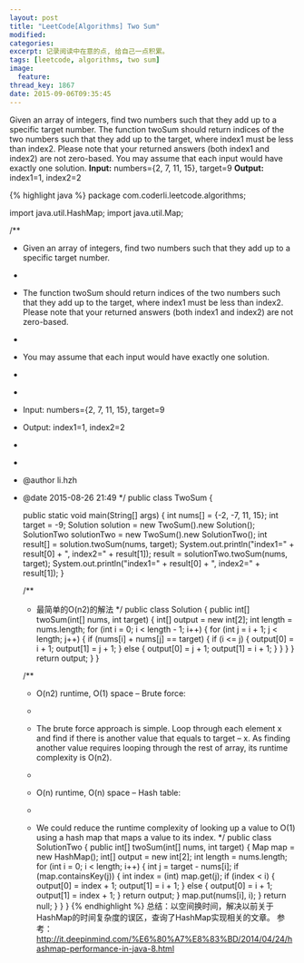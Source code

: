 ```yaml
---
layout: post
title: "LeetCode[Algorithms] Two Sum"
modified:
categories:
excerpt: 记录阅读中在意的点, 给自己一点积累。
tags: [leetcode, algorithms, two sum]
image:
  feature:
thread_key: 1867
date: 2015-09-06T09:35:45
---
```

Given an array of integers, find two numbers such that they add up to a specific target number.
The function twoSum should return indices of the two numbers such that they add up to the target, where index1 must be less than index2. Please note that your returned answers (both index1 and index2) are not zero-based.
You may assume that each input would have exactly one solution.
**Input:** numbers={2, 7, 11, 15}, target=9
**Output:** index1=1, index2=2

{% highlight java %}
package com.coderli.leetcode.algorithms;

import java.util.HashMap;
import java.util.Map;

/**
 * Given an array of integers, find two numbers such that they add up to a specific target number.
 * <p>
 * The function twoSum should return indices of the two numbers such that they add up to the target, where index1 must be less than index2. Please note that your returned answers (both index1 and index2) are not zero-based.
 * <p>
 * You may assume that each input would have exactly one solution.
 * <p>
 * <p>
 * Input: numbers={2, 7, 11, 15}, target=9 <br/>
 * Output: index1=1, index2=2
 * <p>
 *
 * @author li.hzh
 * @date 2015-08-26 21:49
 */
public class TwoSum {

    public static void main(String[] args) {
        int nums[] = {-2, -7, 11, 15};
        int target = -9;
        Solution solution = new TwoSum().new Solution();
        SolutionTwo solutionTwo = new TwoSum().new SolutionTwo();
        int result[] = solution.twoSum(nums, target);
        System.out.println("index1=" + result[0] + ", index2=" + result[1]);
        result = solutionTwo.twoSum(nums, target);
        System.out.println("index1=" + result[0] + ", index2=" + result[1]);
    }


    /**
     * 最简单的O(n2)的解法
     */
    public class Solution {
        public int[] twoSum(int[] nums, int target) {
            int[] output = new int[2];
            int length = nums.length;
            for (int i = 0; i < length - 1; i++) {
                for (int j = i + 1; j < length; j++) {
                    if (nums[i] + nums[j] == target) {
                        if (i <= j) {
                            output[0] = i + 1;
                            output[1] = j + 1;
                        } else {
                            output[0] = j + 1;
                            output[1] = i + 1;
                        }
                    }
                }
            }
            return output;
        }
    }

    /**
     * O(n2) runtime, O(1) space – Brute force:
     * <p>
     * The brute force approach is simple. Loop through each element x and find if there is another value that equals to target – x. As finding another value requires looping through the rest of array, its runtime complexity is O(n2).
     * <p>
     * O(n) runtime, O(n) space – Hash table:
     * <p>
     * We could reduce the runtime complexity of looking up a value to O(1) using a hash map that maps a value to its index.
     */
    public class SolutionTwo {
        public int[] twoSum(int[] nums, int target) {
            Map map = new HashMap();
            int[] output = new int[2];
            int length = nums.length;
            for (int i = 0; i < length; i++) {
                int j = target - nums[i];
                if (map.containsKey(j)) {
                    int index = (int) map.get(j);
                    if (index < i) {
                        output[0] = index + 1;
                        output[1] = i + 1;
                    } else {
                        output[0] = i + 1;
                        output[1] = index + 1;
                    }
                    return output;
                }
                map.put(nums[i], i);
            }
            return null;
        }
    }
}
{% endhighlight %}
总结：以空间换时间，解决以前关于HashMap的时间复杂度的误区，查询了HashMap实现相关的文章。
参考：http://it.deepinmind.com/%E6%80%A7%E8%83%BD/2014/04/24/hashmap-performance-in-java-8.html

